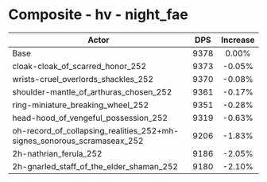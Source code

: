 # Composite - hv - night_fae
| Actor | DPS | Increase |
|---|:---:|:---:|
|Base|9378|0.00%|
|cloak-cloak_of_scarred_honor_252|9373|-0.05%|
|wrists-cruel_overlords_shackles_252|9370|-0.08%|
|shoulder-mantle_of_arthuras_chosen_252|9361|-0.17%|
|ring-miniature_breaking_wheel_252|9351|-0.28%|
|head-hood_of_vengeful_possession_252|9319|-0.63%|
|oh-record_of_collapsing_realities_252+mh-signes_sonorous_scramaseax_252|9206|-1.83%|
|2h-nathrian_ferula_252|9186|-2.05%|
|2h-gnarled_staff_of_the_elder_shaman_252|9180|-2.10%|
